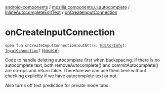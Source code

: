 [android-components](../../index.md) / [mozilla.components.ui.autocomplete](../index.md) / [InlineAutocompleteEditText](index.md) / [onCreateInputConnection](./on-create-input-connection.md)

# onCreateInputConnection

`open fun onCreateInputConnection(outAttrs: `[`EditorInfo`](https://developer.android.com/reference/android/view/inputmethod/EditorInfo.html)`): `[`InputConnection`](https://developer.android.com/reference/android/view/inputmethod/InputConnection.html)`?` [(source)](https://github.com/mozilla-mobile/android-components/blob/master/components/ui/autocomplete/src/main/java/mozilla/components/ui/autocomplete/InlineAutocompleteEditText.kt#L505)

Code to handle deleting autocomplete first when backspacing.
If there is no autocomplete text, both removeAutocomplete() and commitAutocomplete()
are no-ops and return false. Therefore we can use them here without checking explicitly
if we have autocomplete text or not.

Also turns off text prediction for private mode tabs.

